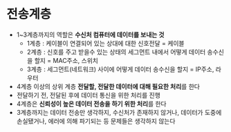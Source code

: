 # 전송계층

- 1~3계층까지의 역할은 **수신처 컴퓨터에 데이터를 보내는 것**
  - 1계층 : 케이블이 연결되어 있는 상대에 대한 신호전달 = 케이블
  - 2계층 : 신호를 주고 받을수 있는 상태의 세그먼트 내에서 어떻게 데이터 송수신을 할지 = MAC주소, 스위치
  - 3계층 : 세그먼트(네트워크) 사이에 어떻게 데이터 송수신을 할지 = IP주소, 라우터
- 4계층 이상의 상위 계층 **전달할, 전달한 데이터에 대해 필요한 처리**를 한다
- 전달하기 전, 전달된 후에 데이터 통신을 위한 처리를 진행
- 4계층은 **신뢰성이 높은 데이터 전송을 하기 위한 처리**를 한다
- 3계층까지는 데이터 전송만 생각하지, 수신처가 존재하지 않거나, 데이터가 도중에 손실됐거나, 에러에 의해 파기되는 등 문제들은 생각하지 않는다
